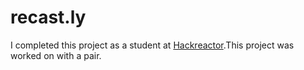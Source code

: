 # recast.ly
I completed this project as a student at  <a href="https://www.hackreactor.com">Hackreactor</a>.This project was worked on with a pair.
